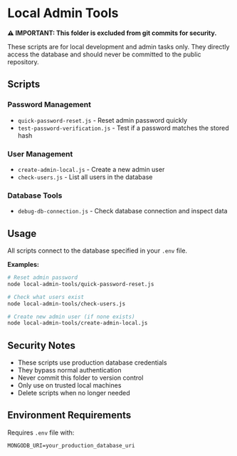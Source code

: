 # Local Admin Tools

**⚠️ IMPORTANT: This folder is excluded from git commits for security.**

These scripts are for local development and admin tasks only. They directly access the database and should never be committed to the public repository.

## Scripts

### Password Management
- `quick-password-reset.js` - Reset admin password quickly
- `test-password-verification.js` - Test if a password matches the stored hash

### User Management  
- `create-admin-local.js` - Create a new admin user
- `check-users.js` - List all users in the database

### Database Tools
- `debug-db-connection.js` - Check database connection and inspect data

## Usage

All scripts connect to the database specified in your `.env` file.

**Examples:**
```bash
# Reset admin password
node local-admin-tools/quick-password-reset.js

# Check what users exist
node local-admin-tools/check-users.js

# Create new admin user (if none exists)
node local-admin-tools/create-admin-local.js
```

## Security Notes

- These scripts use production database credentials
- They bypass normal authentication
- Never commit this folder to version control
- Only use on trusted local machines
- Delete scripts when no longer needed

## Environment Requirements

Requires `.env` file with:
```
MONGODB_URI=your_production_database_uri
```

